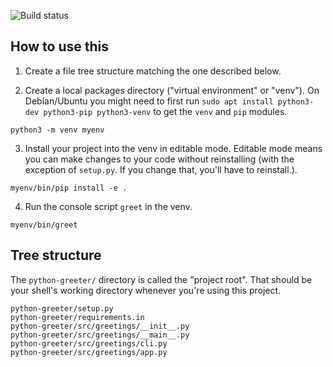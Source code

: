 ![Build status](https://img.shields.io/travis/com/energizah/minimal-python-project/master)

## How to use this

1. Create a file tree structure matching the one described below.

2. Create a local packages directory ("virtual environment" or "venv"). On Debian/Ubuntu you might need to first run `sudo apt install python3-dev python3-pip python3-venv` to get the `venv` and `pip` modules.

```
python3 -m venv myenv
```

3. Install your project into the venv in editable mode. Editable mode means you can make changes to your code without reinstalling (with the exception of `setup.py`. If you change that, you'll have to reinstall.).

```
myenv/bin/pip install -e .
```

4. Run the console script `greet` in the venv.

```
myenv/bin/greet
```

## Tree structure


The `python-greeter/` directory is called the "project root". That should be your shell's working directory whenever you're using this project.

```
python-greeter/setup.py
python-greeter/requirements.in
python-greeter/src/greetings/__init__.py
python-greeter/src/greetings/__main__.py
python-greeter/src/greetings/cli.py
python-greeter/src/greetings/app.py
```
